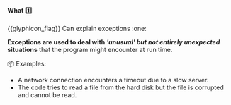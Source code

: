 <div id="title">

#### What :one:

</div>
<span id="outcomes">{{glyphicon_flag}} Can explain exceptions :one:</span>

<div id="body">

**Exceptions are used to deal with _'unusual' but not entirely unexpected_ situations** that the program might encounter at run time. 

<tip-box type="definition">

<include src="../../../common/definitions.md#def-exception" />

</tip-box>

<tip-box>

:package: Examples:

* A network connection encounters a timeout due to a slow server.
* The code tries to read a file from the hard disk but the file is corrupted and cannot be read.

</tip-box>


</div>

<div id="extras">
</div>